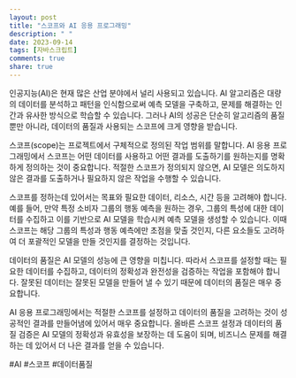 ```yaml
---
layout: post
title: "스코프와 AI 응용 프로그래밍"
description: " "
date: 2023-09-14
tags: [자바스크립트]
comments: true
share: true
---
```


인공지능(AI)은 현재 많은 산업 분야에서 널리 사용되고 있습니다. AI 알고리즘은 대량의 데이터를 분석하고 패턴을 인식함으로써 예측 모델을 구축하고, 문제를 해결하는 인간과 유사한 방식으로 학습할 수 있습니다. 그러나 AI의 성공은 단순히 알고리즘의 품질뿐만 아니라, 데이터의 품질과 사용되는 스코프에 크게 영향을 받습니다.

스코프(scope)는 프로젝트에서 구체적으로 정의된 작업 범위를 말합니다. AI 응용 프로그래밍에서 스코프는 어떤 데이터를 사용하고 어떤 결과를 도출하기를 원하는지를 명확하게 정의하는 것이 중요합니다. 적절한 스코프가 정의되지 않으면, AI 모델은 의도하지 않은 결과를 도출하거나 필요하지 않은 작업을 수행할 수 있습니다.

스코프를 정하는데 있어서는 목표와 필요한 데이터, 리소스, 시간 등을 고려해야 합니다. 예를 들어, 만약 특정 소비자 그룹의 행동 예측을 원하는 경우, 그룹의 특성에 대한 데이터를 수집하고 이를 기반으로 AI 모델을 학습시켜 예측 모델을 생성할 수 있습니다. 이때 스코프는 해당 그룹의 특성과 행동 예측에만 초점을 맞출 것인지, 다른 요소들도 고려하여 더 포괄적인 모델을 만들 것인지를 결정하는 것입니다.

데이터의 품질은 AI 모델의 성능에 큰 영향을 미칩니다. 따라서 스코프를 설정할 때는 필요한 데이터를 수집하고, 데이터의 정확성과 완전성을 검증하는 작업을 포함해야 합니다. 잘못된 데이터는 잘못된 모델을 만들어 낼 수 있기 때문에 데이터의 품질은 매우 중요합니다.

AI 응용 프로그래밍에서는 적절한 스코프를 설정하고 데이터의 품질을 고려하는 것이 성공적인 결과를 만들어냄에 있어서 매우 중요합니다. 올바른 스코프 설정과 데이터의 품질 검증은 AI 모델의 정확성과 유효성을 보장하는 데 도움이 되며, 비즈니스 문제를 해결하는 데 있어서 더 나은 결과를 얻을 수 있습니다.

#AI #스코프 #데이터품질